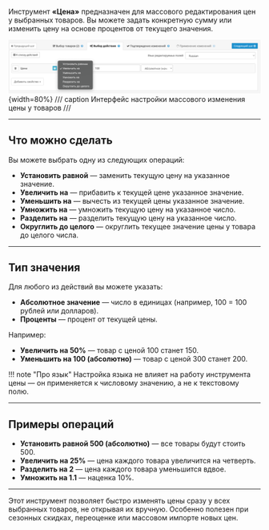 Инструмент **«Цена»** предназначен для массового редактирования цен у выбранных товаров. Вы можете задать конкретную сумму или изменить цену на основе процентов от текущего значения.

![Интерфейс редактирования цены](product-price.png){width=80%}
/// caption
Интерфейс настройки массового изменения цены у товаров
///

---

## Что можно сделать

Вы можете выбрать одну из следующих операций:

- **Установить равной** — заменить текущую цену на указанное значение.
- **Увеличить на** — прибавить к текущей цене указанное значение.
- **Уменьшить на** — вычесть из текущей цены указанное значение.
- **Умножить на** — умножить текущую цену на указанное число.
- **Разделить на** — разделить текущую цену на указанное число.
- **Округлить до целого** — округлить текущее значение цены у товара до целого числа.

---

## Тип значения

Для любого из действий вы можете указать:

- **Абсолютное значение** — число в единицах (например, 100 = 100 рублей или долларов).
- **Проценты** — процент от текущей цены.

Например:

- **Увеличить на 50%** — товар с ценой 100 станет 150.
- **Уменьшить на 100 (абсолютно)** — товар с ценой 300 станет 200.

!!! note "Про язык"
    Настройка языка не влияет на работу инструмента цены — он применяется к числовому значению, а не к текстовому полю.

---

## Примеры операций

- **Установить равной 500 (абсолютно)** — все товары будут стоить 500.
- **Увеличить на 25%** — цена каждого товара увеличится на четверть.
- **Разделить на 2** — цена каждого товара уменьшится вдвое.
- **Умножить на 1.1** — наценка 10%.

---

Этот инструмент позволяет быстро изменять цены сразу у всех выбранных товаров, не открывая их вручную. Особенно полезен при сезонных скидках, переоценке или массовом импорте новых цен.
